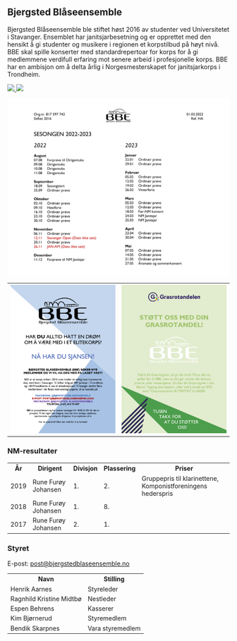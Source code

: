 <!--                  

+---------------------------------------------------------------+
|                          MMMMMMMMMMMMMM                       |
|                       MM                MM                    |
|                     M                      M                  |
|         MM    MMM  MMMM   M   M              M                |
|         M M  M   MM    M M     M               M              |
|         M..M.M...MN.....M.......M................M            |
|                                                               |
|    MMMMMMMMMMMMM         MMMMMMMMMMMMM         MMMMMMMMMMMMM  |
|  MMMM         MMMM     MMMM         MMMM      MMMM            |
|  MMMM          MMM     MMMM          MMM     MMMMM            |
|  MMMM         MMMM     MMMM         MMMM     MMMMM            |
|  MMMMMMMMMMMMMMM       MMMMMMMMMMMMMMM       MMMMMMMMMMMMM    |
|  MMMM        MMMMM     MMMM        MMMMM     MMMMM            |
|  MMMM         MMMMM    MMMM         MMMMM    MMMMM            |
|  MMMM          MMMM    MMMM          MMMM     MMMM            |
|   MMMM        MMMM      MMMM        MMMM      MMMM            |
|     MMMMMMMMMMMMM         MMMMMMMMMMMMM        MMMMMMMMMMMMM  | 
+---------------------------------------------------------------+

-->

## Bjergsted Blåseensemble

Bjergsted Blåseensemble ble stiftet høst 2016 av studenter ved Universitetet i Stavanger. Ensemblet har janitsjarbesetning og er opprettet med den hensikt å gi studenter og musikere i regionen et korpstilbud på høyt nivå. BBE skal spille konserter med standardrepertoar for korps for å gi medlemmene verdifull erfaring mot senere arbeid i profesjonelle korps. BBE har en ambisjon om å delta årlig i Norgesmesterskapet for janitsjarkorps i Trondheim.

<a href="https://www.facebook.com/bjergstedblaseensemble/" target="_blank" >
  <img src="https://img.shields.io/badge/Facebook-1877F2?style=for-the-badge&logo=facebook&logoColor=white" />
</a>
<a href="https://www.instagram.com/bjergsted_blaaseensemble/" target="_blank" >
  <img src="https://img.shields.io/badge/Instagram-E4405F?style=for-the-badge&logo=instagram&logoColor=white" />
</a>

![aktivitetsplan](bilder/aktivitetsplan.png?raw=true)

<table>
    <tr>
        <th><img src="bilder/bli_med.png?raw=true"></th>
        <th><img src="bilder/grasrot.png?raw=true"></th>
    </tr>
</table>

<!--
![bli med](bilder/bli_med.png?raw=true)
![bli med](bilder/grasrot.png?raw=true)
-->

### NM-resultater

<table>
    <tr>
        <th>År</th>
        <th>Dirigent</th>
        <th>Divisjon</th>
        <th>Plassering</th>
        <th>Priser</th>
    </tr>
    <tr>
        <td>2019</td>
        <td>Rune Furøy Johansen</td>
        <td>1.</td>
        <td>2.</td>
        <td>Gruppepris til klarinettene, Komponistforeningens hederspris</td>
    </tr>
    <tr>
        <td>2018</td>
        <td>Rune Furøy Johansen</td>
        <td>1.</td>
        <td>8.</td>
        <td></td>
    </tr>
    <tr>
        <td>2017</td>
        <td>Rune Furøy Johansen</td>
        <td>2.</td>
        <td>1.</td>
        <td></td>
    </tr>
</table>

### Styret

E-post: <a href="mailto:post@bjergstedblaseensemble.no">post@bjergstedblaseensemble.no</a>

<table>
    <tr>
        <th>Navn</th>
        <th>Stilling</th>
        <!-- <th>E-post</th> -->
    </tr>
    <tr>
        <td>Henrik Aarnes</td>
        <td>Styreleder</td>
        <!-- <td><a href="mailto:henrik@bjergstedblaseensemble.no">henrik@bjergstedblaseensemble.no</a></td> -->
    </tr>
    <tr>
        <td>Ragnhild Kristine Midtbø</td>
        <td>Nestleder</td>
        <!-- <td><a href="mailto:ragnhild@bjergstedblaseensemble.no">ragnhild@bjergstedblaseensemble.no</a></td> -->
    </tr>
    <tr>
        <td>Espen Behrens</td>
        <td>Kasserer</td>
        <!-- <td><a href="mailto:espen@bjergstedblaseensemble.no">espen@bjergstedblaseensemble.no</a></td> -->
    </tr>
    <tr>
        <td>Kim Bjørnerud</td>
        <td>Styremedlem</td>
        <!-- <td><a href="mailto:kim@bjergstedblaseensemble.no">kim@bjergstedblaseensemble.no</a></td> -->
    </tr>
    <tr>
        <td>Bendik Skarpnes</td>
        <td>Vara styremedlem</td>
        <!-- <td><a href="mailto:bendik@bjergstedblaseensemble.no">bendik@bjergstedblaseensemble.no</a></td> -->
    </tr>
</table>

<!--
### Vi øver i lille konsertsal
    
<iframe src="https://www.google.com/maps/d/embed?mid=16oeUWaAjcMm2C-TBewSvd6ztNElpXuwF"></iframe>
-->
